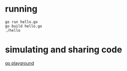 # running

```
go run hello.go
go build hello.go
./hello
```

# simulating and sharing code

[go playground](https://play.golang.org)